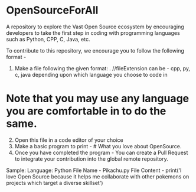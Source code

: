 # OpenSourceForAll
A repository to explore the Vast Open Source ecosystem by encouraging developers to take the first step in coding with programming languages such as Python, CPP, C, Java, etc.  


To contribute to this repository, we encourage you to follow the following format - 

1. Make a file following the given format: 
<YourName>.<fileExtension> //fileExtension can be - cpp, py, c, java depending upon which language you choose to code in
# Note that you may use any language you are comfortable in to do the same. 
  
2. Open this file in a code editor of your choice
3. Make a basic program to print - # What you love about OpenSource.
4. Once you have completed the program - You can create a Pull Request to integrate your contribution into the global remote repository.

Sample: 
Language: Python
File Name - Pikachu.py
File Content - 
print('I love Open Source because it helps me collaborate with other pokemons on projects which target a diverse skillset')
